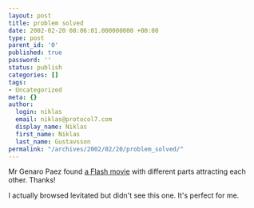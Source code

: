```yaml
---
layout: post
title: problem solved
date: 2002-02-20 08:06:01.000000000 +00:00
type: post
parent_id: '0'
published: true
password: ''
status: publish
categories: []
tags:
- Uncategorized
meta: {}
author:
  login: niklas
  email: niklas@protocol7.com
  display_name: Niklas
  first_name: Niklas
  last_name: Gustavsson
permalink: "/archives/2002/02/20/problem_solved/"
---
```

Mr Genaro Paez found [a Flash movie](http://www.levitated.net/daily/similarseeking.html) with different parts attracting each other. Thanks!

I actually browsed levitated but didn't see this one. It's perfect for me.

